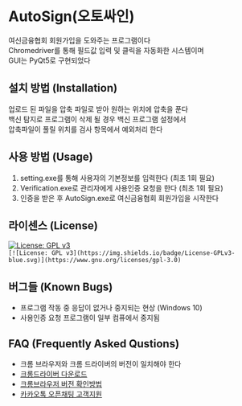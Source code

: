 # AutoSign(오토싸인)
여신금융협회 회원가입을 도와주는 프로그램이다  
Chromedriver를 통해 필드값 입력 및 클릭을 자동화한 시스템이며  
GUI는 PyQt5로 구현되었다

## 설치 방법 (Installation)
업로드 된 파일을 압축 파일로 받아 원하는 위치에 압축을 푼다  
백신 탐지로 프로그램이 삭제 될 경우 백신 프로그램 설정에서  
압축파일이 풀릴 위치를 검사 항목에서 예외처리 한다

## 사용 방법 (Usage)
1. setting.exe를 통해 사용자의 기본정보를 입력한다 (최초 1회 필요)
2. Verification.exe로 관리자에게 사용인증 요청을 한다 (최초 1회 필요)
3. 인증을 받은 후 AutoSign.exe로 여신금융협회 회원가입을 시작한다

## 라이센스 (License)
[![License: GPL v3](https://img.shields.io/badge/License-GPLv3-blue.svg)](https://www.gnu.org/licenses/gpl-3.0)    
`[![License: GPL v3](https://img.shields.io/badge/License-GPLv3-blue.svg)](https://www.gnu.org/licenses/gpl-3.0)`

## 버그들 (Known Bugs)
* 프로그램 작동 중 응답이 없거나 중지되는 현상 (Windows 10)
* 사용인증 요청 프로그램이 일부 컴퓨에서 중지됨 

## FAQ (Frequently Asked Qustions)
* 크롬 브라우저와 크롬 드라이버의 버전이 일치해야 한다
* [크롬드라이버 다운로드](https://chromedriver.chromium.org/downloads)
* [크롬브라우저 버전 확인방법](https://support.google.com/chrome/answer/95414?co=GENIE.Platform%3DDesktop&hl=ko)
* [카카오톡 오픈채팅 고객지원](https://open.kakao.com/o/sn3nzpnc) 
